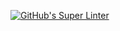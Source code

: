 [![GitHub's Super Linter](https://github.com/<ICS2O-Edward-McNamara>/<Unit1-03-HTML-Style>/workflows/GitHub's%20Super%20Linter/badge.svg)](https://github.com/<ICS2O-Edward-McNamara>/<Unit1-03-HTML-Style>/actions)